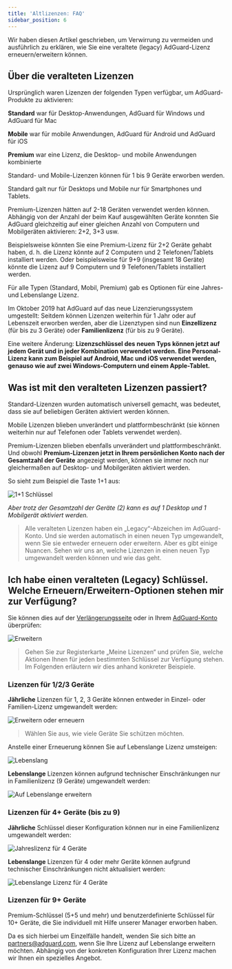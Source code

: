 ```yaml
---
title: 'Altlizenzen: FAQ'
sidebar_position: 6
---
```


Wir haben diesen Artikel geschrieben, um Verwirrung zu vermeiden und ausführlich zu erklären, wie Sie eine veraltete (legacy) AdGuard-Lizenz erneuern/erweitern können.

## Über die veralteten Lizenzen

Ursprünglich waren Lizenzen der folgenden Typen verfügbar, um AdGuard-Produkte zu aktivieren:

**Standard** war für Desktop-Anwendungen, AdGuard für Windows und AdGuard für Mac

**Mobile** war für mobile Anwendungen, AdGuard für Android und AdGuard für iOS

**Premium** war eine Lizenz, die Desktop- und mobile Anwendungen kombinierte

Standard- und Mobile-Lizenzen können für 1 bis 9 Geräte erworben werden.

Standard galt nur für Desktops und Mobile nur für Smartphones und Tablets.

Premium-Lizenzen hätten auf 2-18 Geräten verwendet werden können. Abhängig von der Anzahl der beim Kauf ausgewählten Geräte konnten Sie AdGuard gleichzeitig auf einer gleichen Anzahl von Computern und Mobilgeräten aktivieren: 2+2, 3+3 usw.

Beispielsweise könnten Sie eine Premium-Lizenz für 2+2 Geräte gehabt haben, d. h. die Lizenz könnte auf 2 Computern und 2 Telefonen/Tablets installiert werden. Oder beispielsweise für 9+9 (insgesamt 18 Geräte) könnte die Lizenz auf 9 Computern und 9 Telefonen/Tablets installiert werden.

Für alle Typen (Standard, Mobil, Premium) gab es Optionen für eine Jahres- und Lebenslange Lizenz.

Im Oktober 2019 hat AdGuard auf das neue Lizenzierungssystem umgestellt: Seitdem können Lizenzen weiterhin für 1 Jahr oder auf Lebenszeit erworben werden, aber die Lizenztypen sind nun **Einzellizenz** (für bis zu 3 Geräte) oder **Familienlizenz** (für bis zu 9 Geräte).

Eine weitere Änderung: **Lizenzschlüssel des neuen Typs können jetzt auf jedem Gerät und in jeder Kombination verwendet werden. Eine Personal-Lizenz kann zum Beispiel auf Android, Mac und iOS verwendet werden, genauso wie auf zwei Windows-Computern und einem Apple-Tablet.**

## Was ist mit den veralteten Lizenzen passiert?

Standard-Lizenzen wurden automatisch universell gemacht, was bedeutet, dass sie auf beliebigen Geräten aktiviert werden können.

Mobile Lizenzen blieben unverändert und plattformbeschränkt (sie können weiterhin nur auf Telefonen oder Tablets verwendet werden).

Premium-Lizenzen blieben ebenfalls unverändert und plattformbeschränkt. Und obwohl **Premium-Lizenzen jetzt in Ihrem persönlichen Konto nach der Gesamtzahl der Geräte** angezeigt werden, können sie immer noch nur gleichermaßen auf Desktop- und Mobilgeräten aktiviert werden.

So sieht zum Beispiel die Taste 1+1 aus:

![1+1 Schlüssel](https://cdn.adtidy.org/public/Adguard/kb/newscreenshots/En/General/legacy-licenses/1.outdatedlicenses_en.png)

*Aber trotz der Gesamtzahl der Geräte (2) kann es auf 1 Desktop und 1 Mobilgerät aktiviert werden.*
> Alle veralteten Lizenzen haben ein „Legacy“-Abzeichen im AdGuard-Konto. Und sie werden automatisch in einen neuen Typ umgewandelt, wenn Sie sie entweder erneuern oder erweitern. Aber es gibt einige Nuancen. Sehen wir uns an, welche Lizenzen in einen neuen Typ umgewandelt werden können und wie das geht.

## Ich habe einen veralteten (Legacy) Schlüssel. Welche Erneuern/Erweitern-Optionen stehen mir zur Verfügung?

Sie können dies auf der [Verlängerungsseite](https://adguard.com/renew.html) oder in Ihrem [AdGuard-Konto](https://my.adguard.com/main.html) überprüfen:

![Erweitern](https://cdn.adtidy.org/public/Adguard/kb/newscreenshots/En/General/legacy-licenses/2.switch_en.png)
> Gehen Sie zur Registerkarte „Meine Lizenzen“ und prüfen Sie, welche Aktionen Ihnen für jeden bestimmten Schlüssel zur Verfügung stehen. Im Folgenden erläutern wir dies anhand konkreter Beispiele.

### Lizenzen für 1/2/3 Geräte

**Jährliche** Lizenzen für 1, 2, 3 Geräte können entweder in Einzel- oder Familien-Lizenz umgewandelt werden:

![Erweitern oder erneuern](https://cdn.adtidy.org/public/Adguard/kb/newscreenshots/En/General/legacy-licenses/3.yearly_en.png)
> Wählen Sie aus, wie viele Geräte Sie schützen möchten.

Anstelle einer Erneuerung können Sie auf Lebenslange Lizenz umsteigen:

![Lebenslang](https://cdn.adtidy.org/public/Adguard/kb/newscreenshots/En/General/legacy-licenses/4.lifetime_en.png)

**Lebenslange** Lizenzen können aufgrund technischer Einschränkungen nur in Familienlizenz (9 Geräte) umgewandelt werden:

![Auf Lebenslange erweitern](https://cdn.adtidy.org/public/Adguard/kb/newscreenshots/En/General/legacy-licenses/5.lifetimeupgrade_en.png)

### Lizenzen für 4+ Geräte (bis zu 9)

**Jährliche** Schlüssel dieser Konfiguration können nur in eine Familienlizenz umgewandelt werden:

![Jahreslizenz für 4 Geräte](https://cdn.adtidy.org/public/Adguard/kb/newscreenshots/En/General/legacy-licenses/6.yearly4+devices_en.png)

**Lebenslange** Lizenzen für 4 oder mehr Geräte können aufgrund technischer Einschränkungen nicht aktualisiert werden:

![Lebenslange Lizenz für 4 Geräte](https://cdn.adtidy.org/public/Adguard/kb/newscreenshots/En/General/legacy-licenses/7.lifetime4+devices_en.png)

### Lizenzen für 9+ Geräte

Premium-Schlüssel (5+5 und mehr) und benutzerdefinierte Schlüssel für 10+ Geräte, die Sie individuell mit Hilfe unserer Manager erworben haben.

Da es sich hierbei um Einzelfälle handelt, wenden Sie sich bitte an partners@adguard.com, wenn Sie Ihre Lizenz auf Lebenslange erweitern möchten. Abhängig von der konkreten Konfiguration Ihrer Lizenz machen wir Ihnen ein spezielles Angebot.
